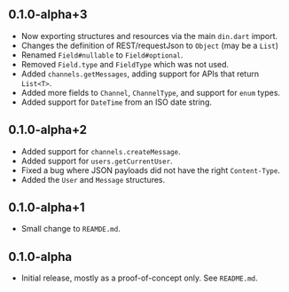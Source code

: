 ## 0.1.0-alpha+3

* Now exporting structures and resources via the main `din.dart` import.
* Changes the definition of REST/requestJson to `Object` (may be a `List`)
* Renamed `Field#nullable` to `Field#optional`.
* Removed `Field.type` and `FieldType` which was not used.
* Added `channels.getMessages`, adding support for APIs that return `List<T>`.
* Added more fields to `Channel`, `ChannelType`, and support for `enum` types.
* Added support for `DateTime` from an ISO date string.

## 0.1.0-alpha+2

* Added support for `channels.createMessage`.
* Added support for `users.getCurrentUser`.
* Fixed a bug where JSON payloads did not have the right `Content-Type`.
* Added the `User` and `Message` structures.

## 0.1.0-alpha+1

* Small change to `REAMDE.md`.

## 0.1.0-alpha

* Initial release, mostly as a proof-of-concept only. See `README.md`.
